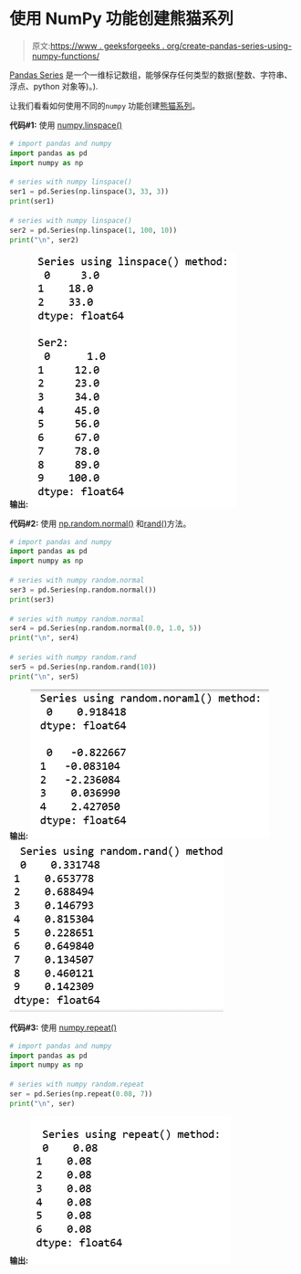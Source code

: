 # 使用 NumPy 功能创建熊猫系列

> 原文:[https://www . geeksforgeeks . org/create-pandas-series-using-numpy-functions/](https://www.geeksforgeeks.org/create-pandas-series-using-numpy-functions/)

[Pandas Series](https://www.geeksforgeeks.org/python-pandas-series/) 是一个一维标记数组，能够保存任何类型的数据(整数、字符串、浮点、python 对象等)。).

让我们看看如何使用不同的`numpy` 功能创建[熊猫系列](https://www.geeksforgeeks.org/python-pandas-series/)。

**代码#1:** 使用 [numpy.linspace()](https://www.geeksforgeeks.org/numpy-linspace-python/)

```py
# import pandas and numpy
import pandas as pd
import numpy as np

# series with numpy linspace() 
ser1 = pd.Series(np.linspace(3, 33, 3))
print(ser1)

# series with numpy linspace()
ser2 = pd.Series(np.linspace(1, 100, 10))
print("\n", ser2)

```

**输出:**
![](img/9177a256280802bcda7681f4abcd2c7d.png)

**代码#2:** 使用 [np.random.normal()](https://www.geeksforgeeks.org/rand-vs-normal-numpy-random-python/) 和[rand()](https://www.geeksforgeeks.org/numpy-random-randn-python/)方法。

```py
# import pandas and numpy
import pandas as pd
import numpy as np

# series with numpy random.normal
ser3 = pd.Series(np.random.normal())
print(ser3)

# series with numpy random.normal
ser4 = pd.Series(np.random.normal(0.0, 1.0, 5))
print("\n", ser4)

# series with numpy random.rand
ser5 = pd.Series(np.random.rand(10))
print("\n", ser5)
```

**输出:**
![](img/b028d13e15d974352b399f3a2dccf10a.png) ![](img/4117bc95acb02d327ee001aee410d64f.png)

**代码#3:** 使用 [numpy.repeat()](https://www.geeksforgeeks.org/numpy-repeat-python/)

```py
# import pandas and numpy
import pandas as pd
import numpy as np

# series with numpy random.repeat
ser = pd.Series(np.repeat(0.08, 7))
print("\n", ser)
```

**输出:**
![](img/0e99ad2399d3b70ec33fa647e1f01086.png)